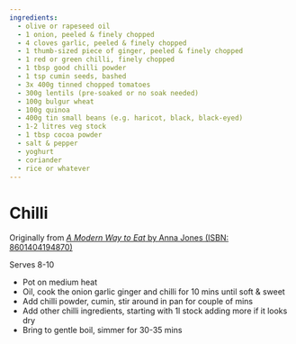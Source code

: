 ```yaml
---
ingredients:
  - olive or rapeseed oil
  - 1 onion, peeled & finely chopped
  - 4 cloves garlic, peeled & finely chopped
  - 1 thumb-sized piece of ginger, peeled & finely chopped
  - 1 red or green chilli, finely chopped
  - 1 tbsp good chilli powder
  - 1 tsp cumin seeds, bashed
  - 3x 400g tinned chopped tomatoes
  - 300g lentils (pre-soaked or no soak needed)
  - 100g bulgur wheat
  - 100g quinoa
  - 400g tin small beans (e.g. haricot, black, black-eyed)
  - 1-2 litres veg stock
  - 1 tbsp cocoa powder
  - salt & pepper
  - yoghurt
  - coriander
  - rice or whatever
---
```


# Chilli

Originally from [_A Modern Way to Eat_ by Anna Jones (ISBN: 8601404194870)](https://isbnsearch.org/search?s=8601404194870)

Serves 8-10

- Pot on medium heat
- Oil, cook the onion garlic ginger and chilli for 10 mins until soft & sweet
- Add chilli powder, cumin, stir around in pan for couple of mins
- Add other chilli ingredients, starting with 1l stock adding more if it looks dry
- Bring to gentle boil, simmer for 30-35 mins
